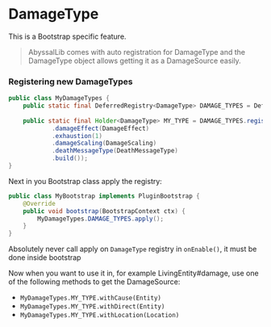 # DamageType

<warning>
This is a Bootstrap specific feature.
</warning>

> AbyssalLib comes with auto registration for DamageType and the DamageType object allows getting it as a DamageSource easily.

### Registering new DamageTypes
```Java
public class MyDamageTypes {
    public static final DeferredRegistry<DamageType> DAMAGE_TYPES = DeferredRegistry.create(Registries.DAMAGE_TYPES, "plugin_id");
    
    public static final Holder<DamageType> MY_TYPE = DAMAGE_TYPES.register("my_type", id -> DamageType.builder(id)
            .damageEffect(DamageEffect)
            .exhaustion(1)
            .damageScaling(DamageScaling)
            .deathMessageType(DeathMessageType)
            .build());
}
```

Next in you Bootstrap class apply the registry:
```Java
public class MyBootstrap implements PluginBootstrap {
    @Override
    public void bootstrap(BootstrapContext ctx) {
        MyDamageTypes.DAMAGE_TYPES.apply();
    }
}
```

<warning>Absolutely never call apply on <code>DamageType</code> registry in <code>onEnable()</code>, it must be done inside bootstrap</warning>

Now when you want to use it in, for example LivingEntity#damage, use one of the following methods to get the DamageSource:
- `MyDamageTypes.MY_TYPE.withCause(Entity)`
- `MyDamageTypes.MY_TYPE.withDirect(Entity)`
- `MyDamageTypes.MY_TYPE.withLocation(Location)`